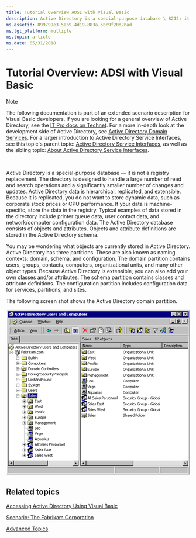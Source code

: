 ```yaml
---
title: Tutorial Overview ADSI with Visual Basic
description: Active Directory is a special-purpose database \ 8212; it is not a registry replacement.
ms.assetid: 899799e3-5ab9-4d19-883a-5bc9f20d2bad
ms.tgt_platform: multiple
ms.topic: article
ms.date: 05/31/2018
---
```


# Tutorial Overview: ADSI with Visual Basic

> [!Note]  
> The following documentation is part of an extended scenario description for Visual Basic developers. If you are looking for a general overview of Active Directory, see the [IT Pro docs on Technet](/previous-versions/windows/it-pro/windows-2000-server/cc977985(v=technet.10)). For a more in-depth look at the development side of Active Directory, see [Active Directory Domain Services](/windows/desktop/AD/active-directory-domain-services). For a larger introduction to Active Directory Service Interfaces, see this topic's parent topic: [Active Directory Service Interfaces](active-directory-service-interfaces-adsi.md), as well as the sibling topic: [About Active Directory Service Interfaces](about-adsi.md).

 

Active Directory is a special-purpose database — it is not a registry replacement. The directory is designed to handle a large number of read and search operations and a significantly smaller number of changes and updates. Active Directory data is hierarchical, replicated, and extensible. Because it is replicated, you do not want to store dynamic data, such as corporate stock prices or CPU performance. If your data is machine-specific, store the data in the registry. Typical examples of data stored in the directory include printer queue data, user contact data, and network/computer configuration data. The Active Directory database consists of objects and attributes. Objects and attribute definitions are stored in the Active Directory schema.

You may be wondering what objects are currently stored in Active Directory. Active Directory has three partitions. These are also known as naming contexts: domain, schema, and configuration. The domain partition contains users, groups, contacts, computers, organizational units, and many other object types. Because Active Directory is extensible, you can also add your own classes and/or attributes. The schema partition contains classes and attribute definitions. The configuration partition includes configuration data for services, partitions, and sites.

The following screen shot shows the Active Directory domain partition.

![active directory domain partition](images/adadsi1.png)

## Related topics

<dl> <dt>

[Accessing Active Directory Using Visual Basic](accessing-active-directory-using-visual-basic.md)
</dt> <dt>

[Scenario: The Fabrikam Corporation](scenario--the-fabrikam-corporation.md)
</dt> <dt>

[Advanced Topics](advanced-topics.md)
</dt> </dl>

 

 